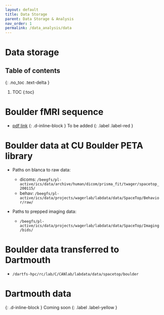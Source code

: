 ```yaml
---
layout: default
title: Data Storage
parent: Data Storage & Analysis
nav_order: 1
permalink: /data_analysis/data
---
```


# Data storage

## Table of contents
{: .no_toc .text-delta }

1. TOC
{:toc}

# Boulder fMRI sequence
* [pdf link]()
{: .d-inline-block }
To be added
{: .label .label-red }

# Boulder data at CU Boulder PETA library
* Paths on blanca to raw data:
  * dicoms: ``/beegfs/pl-active/ics/data/archive/human/dicom/prisma_fit/twager/spacetop_200115/``
  * behav: ``/beegfs/pl-active/ics/data/projects/wagerlab/labdata/data/SpaceTop/Behavior/raw/``

* Paths to prepped imaging data:
  * ``/beegfs/pl-active/ics/data/projects/wagerlab/labdata/data/SpaceTop/Imaging/bids/``

# Boulder data transferred to Dartmouth
* `/dartfs-hpc/rc/lab/C/CANlab/labdata/data/spacetop/boulder`

# Dartmouth data
{: .d-inline-block }
Coming soon
{: .label .label-yellow }
